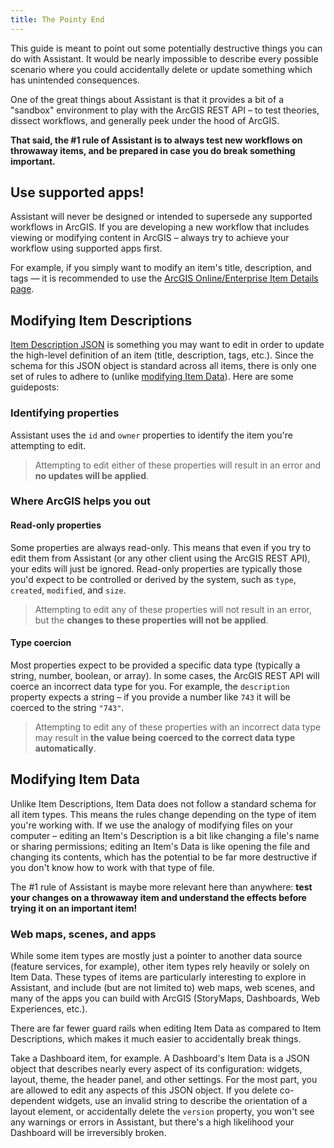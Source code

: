 ```yaml
---
title: The Pointy End
---
```


<!-- :::warning Needs media!
This page is ready for screenshots and/or gifs.
::: -->

<!-- :::note Intent of this page

**👉 This is a reference topic.** It's likely that this topic will come up on other pages, we should point them to this page to provide more details.

This page should catalog the known "sharp edges" of using Assistant. While the REST API will protect users from doing things like changing an item's ID property – it won't stop them accidentally deleting all the sections of a Hub Page or widgets of a Dashboard.

::: -->

This guide is meant to point out some potentially destructive things you can do with Assistant. It would be nearly impossible to describe every possible scenario where you could accidentally delete or update something which has unintended consequences.

One of the great things about Assistant is that it provides a bit of a "sandbox" environment to play with the ArcGIS REST API – to test theories, dissect workflows, and generally peek under the hood of ArcGIS.

**That said, the #1 rule of Assistant is to always test new workflows on throwaway items, and be prepared in case you do break something important.**

## Use supported apps!

Assistant will never be designed or intended to supersede any supported workflows in ArcGIS. If you are developing a new workflow that includes viewing or modifying content in ArcGIS – always try to achieve your workflow using supported apps first.

For example, if you simply want to modify an item's title, description, and tags — it is recommended to use the [ArcGIS Online/Enterprise Item Details page](https://doc.arcgis.com/en/arcgis-online/manage-data/item-details.htm#ESRI_SECTION1_D770A2AE32F647DCA47F48622D460B6D).

## Modifying Item Descriptions

[Item Description JSON](working-with-items#item-description) is something you may want to edit in order to update the high-level definition of an item (title, description, tags, etc.). Since the schema for this JSON object is standard across all items, there is only one set of rules to adhere to (unlike [modifying Item Data](#modifying-item-data)). Here are some guideposts:

### Identifying properties

Assistant uses the `id` and `owner` properties to identify the item you're attempting to edit.

> Attempting to edit either of these properties will result in an error and **no updates will be applied**.

### Where ArcGIS helps you out

#### Read-only properties

Some properties are always read-only. This means that even if you try to edit them from Assistant (or any other client using the ArcGIS REST API), your edits will just be ignored. Read-only properties are typically those you'd expect to be controlled or derived by the system, such as `type`, `created`, `modified`, and `size`.

> Attempting to edit any of these properties will not result in an error, but the **changes to these properties will not be applied**.

#### Type coercion

Most properties expect to be provided a specific data type (typically a string, number, boolean, or array). In some cases, the ArcGIS REST API will coerce an incorrect data type for you. For example, the `description` property expects a string – if you provide a number like `743` it will be coerced to the string `"743"`.

> Attempting to edit any of these properties with an incorrect data type may result in **the value being coerced to the correct data type automatically**.

## Modifying Item Data

Unlike Item Descriptions, Item Data does not follow a standard schema for all item types. This means the rules change depending on the type of item you're working with. If we use the analogy of modifying files on your computer – editing an Item's Description is a bit like changing a file's name or sharing permissions; editing an Item's Data is like opening the file and changing its contents, which has the potential to be far more destructive if you don't know how to work with that type of file.

The #1 rule of Assistant is maybe more relevant here than anywhere: **test your changes on a throwaway item and understand the effects before trying it on an important item!**

### Web maps, scenes, and apps

While some item types are mostly just a pointer to another data source (feature services, for example), other item types rely heavily or solely on Item Data. These types of items are particularly interesting to explore in Assistant, and include (but are not limited to) web maps, web scenes, and many of the apps you can build with ArcGIS (StoryMaps, Dashboards, Web Experiences, etc.).

There are far fewer guard rails when editing Item Data as compared to Item Descriptions, which makes it much easier to accidentally break things.

Take a Dashboard item, for example. A Dashboard's Item Data is a JSON object that describes nearly every aspect of its configuration: widgets, layout, theme, the header panel, and other settings. For the most part, you are allowed to edit any aspects of this JSON object. If you delete co-dependent widgets, use an invalid string to describe the orientation of a layout element, or accidentally delete the `version` property, you won't see any warnings or errors in Assistant, but there's a high likelihood your Dashboard will be irreversibly broken.

<!--

<img src="../../static/img/red-pointy.svg"/>

-->
